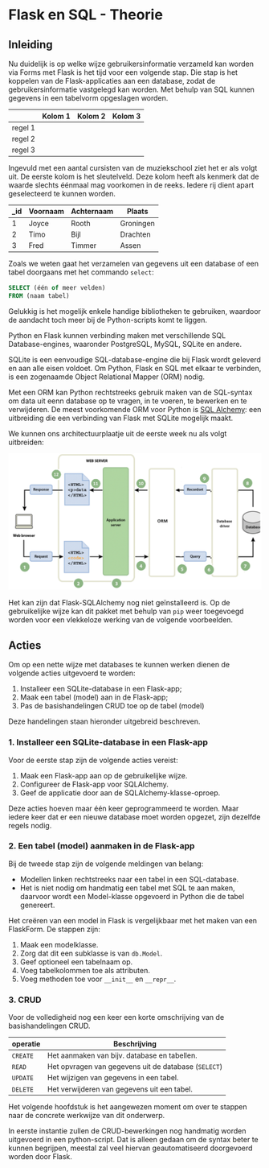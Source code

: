 # Flask en SQL - Theorie

## Inleiding
Nu duidelijk is op welke wijze gebruikersinformatie verzameld kan worden via Forms met Flask is het tijd voor een volgende stap. Die stap is het koppelen van de Flask-applicaties aan een database, zodat de gebruikersinformatie vastgelegd kan worden.
Met behulp van SQL kunnen gegevens in een tabelvorm opgeslagen worden.

|   |Kolom 1| Kolom 2| Kolom 3
|---|---|---|---|
regel 1| | | |			
regel 2| | | |		
regel 3| | | |			

Ingevuld met een aantal cursisten van de muziekschool ziet het er als volgt uit. De eerste kolom is het sleutelveld. Deze kolom heeft als kenmerk dat de waarde slechts éénmaal mag voorkomen in de reeks. Iedere rij dient apart geselecteerd te kunnen worden.

| _id	|Voornaam|	Achternaam|	Plaats
|---|--------|------------|--------|
1|	Joyce	|Rooth	|Groningen
2	|Timo |Bijl	|Drachten
3|	Fred|	Timmer|	Assen

Zoals we weten gaat het verzamelen van gegevens uit een database of een tabel doorgaans met het commando `select`:

```sql
SELECT (één of meer velden)
FROM (naam tabel)
```

Gelukkig is het mogelijk enkele handige bibliotheken te gebruiken, waardoor de aandacht toch meer bij de Python-scripts komt te liggen.

Python en Flask kunnen verbinding maken met verschillende SQL Database-engines, waaronder PostgreSQL, MySQL, SQLite en andere. 

SQLite is een eenvoudige SQL-database-engine die bij Flask wordt geleverd en aan alle eisen voldoet. Om Python, Flask en SQL met elkaar te verbinden, is een zogenaamde Object Relational Mapper (ORM) nodig. 

Met een ORM kan Python rechtstreeks gebruik maken van de SQL-syntax om data uit eenn database op te vragen, in te voeren, te bewerken en te verwijderen. De meest voorkomende ORM voor Python is [SQL Alchemy](https://www.sqlalchemy.org/): een uitbreiding die een verbinding van Flask met SQLite mogelijk maakt.

We kunnen ons architectuurplaatje uit de eerste week nu als volgt uitbreiden:

![Complete architectuur van de webapp](imgs/architectuur.png)

Het kan zijn dat Flask-SQLAlchemy nog niet geïnstalleerd is. Op de gebruikelijke wijze kan dit pakket met behulp van `pip` weer toegevoegd worden voor een vlekkeloze werking van de volgende voorbeelden.


## Acties
Om op een nette wijze met databases te kunnen werken dienen de volgende acties uitgevoerd te worden:

1. Installeer een SQLite-database in een Flask-app;
2. Maak een tabel (model) aan in de Flask-app;
3. Pas de basishandelingen CRUD toe op de tabel (model)

Deze handelingen staan hieronder uitgebreid beschreven.
   
### 1. Installeer een SQLite-database in een Flask-app
Voor de eerste stap zijn de volgende acties vereist:

1. Maak een Flask-app aan op de gebruikelijke wijze.
2. Configureer de Flask-app voor SQLAlchemy.
3. Geef de applicatie door aan de SQLAlchemy-klasse-oproep.
   
Deze acties hoeven maar één keer geprogrammeerd te worden. Maar iedere keer dat er een nieuwe database moet worden opgezet, zijn dezelfde regels nodig.

### 2. Een tabel (model) aanmaken in de Flask-app
Bij de tweede stap zijn de volgende meldingen van belang:

- Modellen linken rechtstreeks naar een tabel in een SQL-database.
- Het is niet nodig om handmatig een tabel met SQL te aan maken, daarvoor wordt een Model-klasse opgevoerd in Python die de tabel genereert.
  
Het creëren van een model in Flask is vergelijkbaar met het maken van een FlaskForm. De stappen zijn:

1. Maak een modelklasse.
2. Zorg dat dit een subklasse is van `db.Model`.
3. Geef optioneel een tabelnaam op.
4. Voeg tabelkolommen toe als attributen.
5. Voeg methoden toe voor `__init__` en `__repr__`.

### 3. CRUD
Voor de volledigheid nog een keer een korte omschrijving van de basishandelingen CRUD.

operatie | Beschrijving
---|---
`CREATE` | 	Het aanmaken van bijv. database en tabellen.
`READ`   | 	Het opvragen van gegevens uit de database (`SELECT`)
`UPDATE `| 	Het wijzigen van gegevens in een tabel.
`DELETE` | 	Het verwijderen van gegevens uit een tabel.

Het volgende hoofdstuk is het aangewezen moment om over te stappen naar de concrete werkwijze van dit onderwerp.

In eerste instantie zullen de CRUD-bewerkingen nog handmatig worden uitgevoerd in een python-script. Dat is alleen gedaan om de syntax beter te kunnen begrijpen, meestal zal veel hiervan geautomatiseerd doorgevoerd worden door Flask.

 
